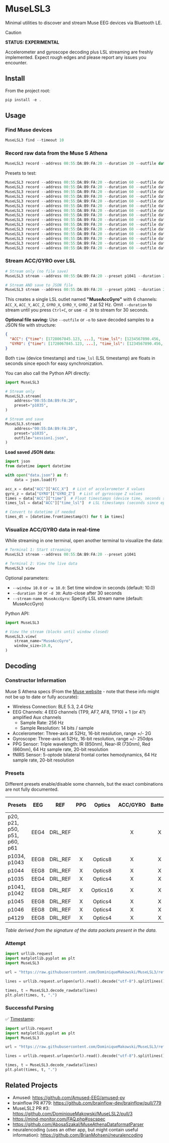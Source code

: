 # MuseLSL3

Minimal utilities to discover and stream Muse EEG devices via Bluetooth LE.

> [!CAUTION]
> **STATUS: EXPERIMENTAL**
> 
> Accelerometer and gyroscope decoding plus LSL streaming are freshly implemented. Expect rough edges and please report any issues you encounter.

## Install

From the project root:

```powershell
pip install -e .
```

## Usage

### Find Muse devices

```powershell
MuseLSL3 find --timeout 10
```

### Record raw data from the Muse S Athena

```powershell
MuseLSL3 record --address 00:55:DA:B9:FA:20 --duration 20 --outfile data.txt --preset p1041
```

Presets to test:

```powershell
MuseLSL3 record --address 00:55:DA:B9:FA:20 --duration 60 --outfile data_raw/data_p20.txt --preset p20
MuseLSL3 record --address 00:55:DA:B9:FA:20 --duration 60 --outfile data_raw/data_p21.txt --preset p21
MuseLSL3 record --address 00:55:DA:B9:FA:20 --duration 60 --outfile data_raw/data_p50.txt --preset p50 
MuseLSL3 record --address 00:55:DA:B9:FA:20 --duration 60 --outfile data_raw/data_p51.txt --preset p51
MuseLSL3 record --address 00:55:DA:B9:FA:20 --duration 60 --outfile data_raw/data_p60.txt --preset p60
MuseLSL3 record --address 00:55:DA:B9:FA:20 --duration 60 --outfile data_raw/data_p61.txt --preset p61
MuseLSL3 record --address 00:55:DA:B9:FA:20 --duration 60 --outfile data_raw/data_p1034.txt --preset p1034
MuseLSL3 record --address 00:55:DA:B9:FA:20 --duration 60 --outfile data_raw/data_p1035.txt --preset p1035
MuseLSL3 record --address 00:55:DA:B9:FA:20 --duration 60 --outfile data_raw/data_p1041.txt --preset p1041
MuseLSL3 record --address 00:55:DA:B9:FA:20 --duration 60 --outfile data_raw/data_p1042.txt --preset p1042
MuseLSL3 record --address 00:55:DA:B9:FA:20 --duration 60 --outfile data_raw/data_p1043.txt --preset p1043
MuseLSL3 record --address 00:55:DA:B9:FA:20 --duration 60 --outfile data_raw/data_p1044.txt --preset p1044
MuseLSL3 record --address 00:55:DA:B9:FA:20 --duration 60 --outfile data_raw/data_p1045.txt --preset p1045
MuseLSL3 record --address 00:55:DA:B9:FA:20 --duration 60 --outfile data_raw/data_p1046.txt --preset p1046
MuseLSL3 record --address 00:55:DA:B9:FA:20 --duration 60 --outfile data_raw/data_p4129.txt --preset p4129
```

### Stream ACC/GYRO over LSL

```powershell
# Stream only (no file save)
MuseLSL3 stream --address 00:55:DA:B9:FA:20 --preset p1041 --duration 20

# Stream AND save to JSON file
MuseLSL3 stream --address 00:55:DA:B9:FA:20 --preset p1041 --duration 20 --outfile data.json
```

This creates a single LSL outlet named **"MuseAccGyro"** with 6 channels: `ACC_X`, `ACC_Y`, `ACC_Z`, `GYRO_X`, `GYRO_Y`, `GYRO_Z` at 52 Hz. Omit `--duration` to stream until you press `Ctrl+C`, or use `-d 30` to stream for 30 seconds.

**Optional file saving:** Use `--outfile` or `-o` to save decoded samples to a JSON file with structure:
```json
{
  "ACC": {"time": [1728067845.123, ...], "time_lsl": [1234567890.456, ...], "ACC_X": [...], "ACC_Y": [...], "ACC_Z": [...]},
  "GYRO": {"time": [1728067845.123, ...], "time_lsl": [1234567890.456, ...], "GYRO_X": [...], "GYRO_Y": [...], "GYRO_Z": [...]}
}
```
Both `time` (device timestamp) and `time_lsl` (LSL timestamp) are floats in seconds since epoch for easy synchronization.

You can also call the Python API directly:

```python
import MuseLSL3

# Stream only
MuseLSL3.stream(
    address="00:55:DA:B9:FA:20",
    preset="p1035",
)

# Stream and save
MuseLSL3.stream(
    address="00:55:DA:B9:FA:20",
    preset="p1035",
    outfile="session1.json",
)
```

**Load saved JSON data:**
```python
import json
from datetime import datetime

with open("data.json") as f:
    data = json.load(f)

acc_x = data["ACC"]["ACC_X"]  # List of accelerometer X values
gyro_z = data["GYRO"]["GYRO_Z"]  # List of gyroscope Z values
times = data["ACC"]["time"]  # Float timestamps (device time, seconds since epoch)
times_lsl = data["ACC"]["time_lsl"]  # LSL timestamps (seconds since epoch)

# Convert to datetime if needed
times_dt = [datetime.fromtimestamp(t) for t in times]
```

### Visualize ACC/GYRO data in real-time

While streaming in one terminal, open another terminal to visualize the data:

```powershell
# Terminal 1: Start streaming
MuseLSL3 stream --address 00:55:DA:B9:FA:20 --preset p1041

# Terminal 2: View the live data
MuseLSL3 view
```

Optional parameters:
- `--window 10.0` or `-w 10.0`: Set time window in seconds (default: 10.0)
- `--duration 30` or `-d 30`: Auto-close after 30 seconds
- `--stream-name MuseAccGyro`: Specify LSL stream name (default: MuseAccGyro)

Python API:

```python
import MuseLSL3

# View the stream (blocks until window closed)
MuseLSL3.view(
    stream_name="MuseAccGyro",
    window_size=10.0,
)
```



## Decoding

### Constructor Information

Muse S Athena specs (From the [Muse website](https://eu.choosemuse.com/products/muse-s-athena) - note that these info might not be up to date or fully accurate):
- Wireless Connection: BLE 5.3, 2.4 GHz
- EEG Channels: 4 EEG channels (TP9, AF7, AF8, TP10) + 1 (or 4?) amplified Aux channels
  - Sample Rate: 256 Hz
  - Sample Resolution: 14 bits / sample
- Accelerometer: Three-axis at 52Hz, 16-bit resolution, range +/- 2G
- Gyroscope: Three-axis at 52Hz, 16-bit resolution, range +/- 250dps
- PPG Sensor: Triple wavelength: IR (850nm), Near-IR (730nm), Red (660nm), 64 Hz sample rate, 20-bit resolution
- fNIRS Sensor: 5-optode bilateral frontal cortex hemodynamics, 64 Hz sample rate, 20-bit resolution

### Presets

Different presets enable/disable some channels, but the exact combinations are not fully documented.

| Presets                                 | EEG   | REF     | PPG     | Optics   | ACC/GYRO | Battery | Red LED |
|-----------------------------------------|:-----:|:-------:|:-------:|:--------:|:--------:|:-------:|:--------|
| p20, p21, p50, p51, p60, p61            | EEG4  | DRL_REF |         |          |    X     |    X    |   off   |
| p1034, p1043                            | EEG8  | DRL_REF |    X    | Optics8  |    X     |    X    | bright  |
| p1044                                   | EEG8  | DRL_REF |    X    | Optics8  |    X     |    X    |  dim    |
| p1035                                   | EEG4  | DRL_REF |    X    | Optics4  |    X     |    X    |  dim    |
| p1041, p1042                            | EEG8  | DRL_REF |    X    | Optics16 |    X     |    X    | bright  |
| p1045                                   | EEG8  | DRL_REF |    X    | Optics4  |    X     |    X    |  dim    |
| p1046                                   | EEG8  | DRL_REF |    X    | Optics4  |    X     |    X    |   —     |
| p4129                                   | EEG8  | DRL_REF |    X    | Optics4  |    X     |    X    |  dim    |

*Table derived from the signature of the data packets present in the data.*

### Attempt 

```python
import urllib.request
import matplotlib.pyplot as plt
import MuseLSL3

url = "https://raw.githubusercontent.com/DominiqueMakowski/MuseLSL3/refs/heads/main/decoding_attempts/data_raw/data_p1034.txt"

lines = urllib.request.urlopen(url).read().decode("utf-8").splitlines()

times, t = MuseLSL3.decode_rawdata(lines)
plt.plot(times, t, ".")
```

### Successful Parsing

✅ [Timestamp](./decoding_attempts/validate_Timestamp.py):

```python
import urllib.request
import matplotlib.pyplot as plt
import MuseLSL3

url = "https://raw.githubusercontent.com/DominiqueMakowski/MuseLSL3/refs/heads/main/decoding_attempts/data_raw/data_p1034.txt"

lines = urllib.request.urlopen(url).read().decode("utf-8").splitlines()

times, t = MuseLSL3.decode_rawdata(lines)
plt.plot(times, t, ".")
```

## Related Projects

- Amused: https://github.com/Amused-EEG/amused-py
- brainflow PR #779: https://github.com/brainflow-dev/brainflow/pull/779
- MuseLSL2 PR #3: https://github.com/DominiqueMakowski/MuseLSL2/pull/3
- https://mind-monitor.com/FAQ.php#oscspec
- https://github.com/AbosaSzakal/MuseAthenaDataformatParser
- neuralencoding (uses an other app, but might contain useful information): https://github.com/BrianMohseni/neuralencoding
